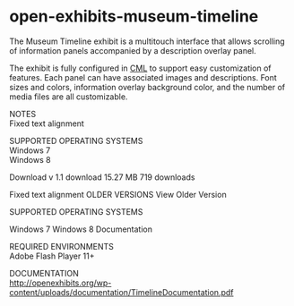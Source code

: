 # open-exhibits-museum-timeline
The Museum Timeline exhibit is a multitouch interface that allows scrolling of information panels accompanied by a description overlay panel.

The exhibit is fully configured in [CML](http://www.creativeml.org/doku.php) to support easy customization of features. Each panel can have associated images and descriptions. Font sizes and colors, information overlay background color, and the number of media files are all customizable.

NOTES<br>
Fixed text alignment

SUPPORTED OPERATING SYSTEMS<br>
Windows 7<br>
Windows 8

Download
v 1.1  download 15.27 MB 719 downloads

Fixed text alignment
OLDER VERSIONS View Older Version

SUPPORTED OPERATING SYSTEMS

Windows 7
Windows 8
Documentation

REQUIRED ENVIRONMENTS<br>
Adobe Flash Player 11+

DOCUMENTATION<br>
http://openexhibits.org/wp-content/uploads/documentation/TimelineDocumentation.pdf
